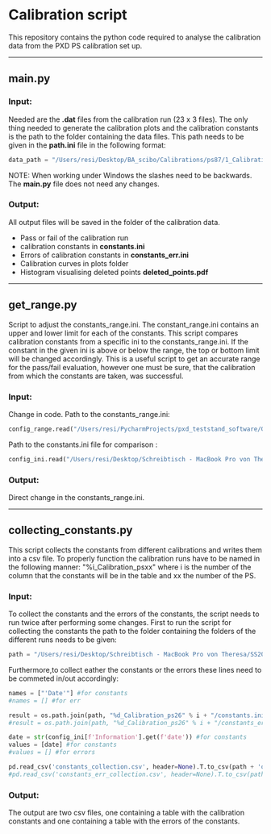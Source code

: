 # Calibration script

This repository contains the python code required to analyse the calibration data from the PXD PS calibration set up.
* **
## main.py
### Input:
Needed are the **.dat** files from the calibration run (23 x 3 files). The only thing needed to generate the calibration 
plots and the calibration constants is the path to the folder containing the data files.
This path needs to be given in the **path.ini** file in the following format:
`````python
data_path = "/Users/resi/Desktop/BA_scibo/Calibrations/ps87/1_Calibration_ps87"
`````
NOTE: When working under Windows the slashes need to be backwards.
The **main.py** file does not need any changes.

### Output:
All output files will be saved in the folder of the calibration data.
* Pass or fail of the calibration run 
* calibration constants in **constants.ini**
* Errors of calibration constants in **constants_err.ini**
* Calibration curves in plots folder 
* Histogram visualising deleted points **deleted_points.pdf**

* **
## get_range.py
Script to adjust the constants_range.ini. The constant_range.ini contains an upper and 
lower limit for each of the constants. This script compares calibration
constants from a specific ini to the constants_range.ini. If the constant in the given
ini is above or below the range, the top or bottom limit will be changed
accordingly. This is a useful script to get an accurate range for the pass/fail
evaluation, however one must be sure, that the calibration from which the constants
are taken, was successful.
### Input: 
Change in code. Path to the constants_range.ini:
``````python
config_range.read("/Users/resi/PycharmProjects/pxd_teststand_software/Calibration_script/constants_range.ini")
``````
Path to the constants.ini file for comparison :
``````python
config_ini.read("/Users/resi/Desktop/Schreibtisch - MacBook Pro von Theresa/SS2022/BA scibo/Calibrations/ps26/1_Calibration_ps26/constants.ini")
``````

### Output:
Direct change in the constants_range.ini.

* **
## collecting_constants.py
This script collects the constants from different calibrations and writes them
into a csv file. To properly function the calibration runs have to be named
in the following manner: "%i_Calibration_psxx" where i is the number of
the column that the constants will be in the table and xx the number of the PS.
### Input: 
To collect the constants and the errors of the constants, the script needs
to run twice after performing some changes.
First to run the script for collecting the constants the path to the
folder containing the folders of the different runs needs to be given:
``````python
path = "/Users/resi/Desktop/Schreibtisch - MacBook Pro von Theresa/SS2022/BA scibo/Calibrations/ps26/"
``````
Furthermore,to collect eather the constants or the errors these lines need
to be commeted in/out accordingly:
```````python
names = ["'Date'"] #for constants
#names = [] #for err

result = os.path.join(path, "%d_Calibration_ps26" % i + "/constants.ini") #for constants
#result = os.path.join(path, "%d_Calibration_ps26" % i + "/constants_err.ini") #for errors

date = str(config_ini[f'Information'].get(f'date')) #for constants
values = [date] #for constants
#values = [] #for errors

pd.read_csv('constants_collection.csv', header=None).T.to_csv(path + 'output.csv', header=False, index=False)
#pd.read_csv('constants_err_collection.csv', header=None).T.to_csv(path + 'output_err.csv', header=False, index=False)
```````
### Output:
The output are two csv files, one containing a table with the calibration 
constants and one containing a table with the errors of the constants.